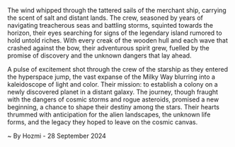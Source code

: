 
The wind whipped through the tattered sails of the merchant ship, carrying the scent of salt and distant lands. The crew, seasoned by years of navigating treacherous seas and battling storms, squinted towards the horizon, their eyes searching for signs of the legendary island rumored to hold untold riches. With every creak of the wooden hull and each wave that crashed against the bow, their adventurous spirit grew, fuelled by the promise of discovery and the unknown dangers that lay ahead. 

A pulse of excitement shot through the crew of the starship as they entered the hyperspace jump, the vast expanse of the Milky Way blurring into a kaleidoscope of light and color. Their mission: to establish a colony on a newly discovered planet in a distant galaxy.  The journey, though fraught with the dangers of cosmic storms and rogue asteroids, promised a new beginning, a chance to shape their destiny among the stars. Their hearts thrummed with anticipation for the alien landscapes, the unknown life forms, and the legacy they hoped to leave on the cosmic canvas. 

~ By Hozmi - 28 September 2024
